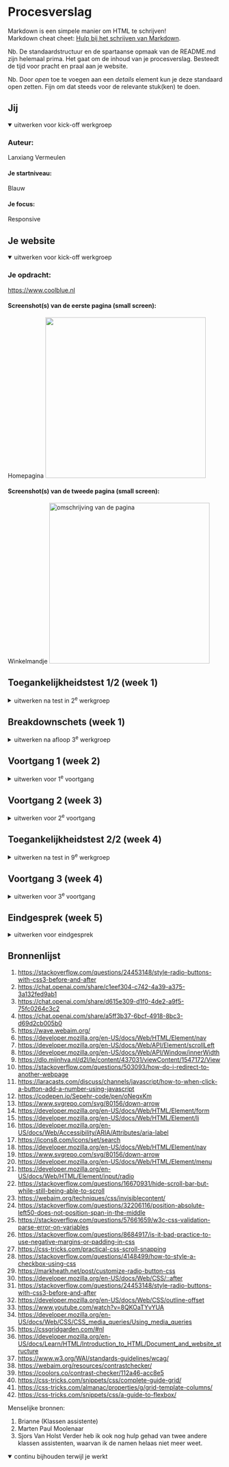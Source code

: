 # Procesverslag

Markdown is een simpele manier om HTML te schrijven!  
Markdown cheat cheet: [Hulp bij het schrijven van Markdown](https://github.com/adam-p/markdown-here/wiki/Markdown-Cheatsheet).

Nb. De standaardstructuur en de spartaanse opmaak van de README.md zijn helemaal prima. Het gaat om de inhoud van je procesverslag. Besteedt de tijd voor pracht en praal aan je website.

Nb. Door _open_ toe te voegen aan een _details_ element kun je deze standaard open zetten. Fijn om dat steeds voor de relevante stuk(ken) te doen.

## Jij

<details open>
  <summary>uitwerken voor kick-off werkgroep</summary>

### Auteur:

Lanxiang Vermeulen

#### Je startniveau:

Blauw

#### Je focus:

Responsive

</details>

## Je website

<details open>
  <summary>uitwerken voor kick-off werkgroep</summary>

### Je opdracht:

https://www.coolblue.nl

#### Screenshot(s) van de eerste pagina (small screen):

Homepagina
<img src="/readme-images/coolblue_homepagina.png" width="375px" alt="">

#### Screenshot(s) van de tweede pagina (small screen):

Winkelmandje
<img src="/readme-images/producttoevoegen_winkelmand.png" width="375px" alt="omschrijving van de pagina">

</details>

## Toegankelijkheidstest 1/2 (week 1)

<details>
  <summary>uitwerken na test in 2<sup>e</sup> werkgroep</summary>

### Bevindingen

Bevindingen screenreader
Alt-text niet duidelijk
De foto's zijn niet omschreven, er word niet duielijk omschreven wat je ziet.
Zo heb je op de homepagina allemaal sfeer foto's en als Alt-text staat er alleen een kopje van het artikel bij. Ook als je gaat naar specifieke producten word dit niet goed toegepast. Er wordt letter een soort product code als alt-tekst toegevoegd, maar verder omschrijven ze niet
duidelijk wat je ziet.

Reviews
Screenreader las wel op hoeveel reviews er waren gegeven op een bepaald product, maar er werd niet duidelijk vermeld wat de uitkomst daarvan was. Dus er word niet gezegd: "Dit product heeft 5 sterren, dit is gebaseerd op 5 reacties die zijn achtergelaten". Dit is vrij onhandig en onduidelijk voor mensen die alleen een screenreader gebruiken.

Text to speech leest niet alles voor
De text to speech slaat een volledige blok over omdaat Coolblue een afbeelding heeft geplaatst zonder Alt-text.
Het blok ging over werken bij Coolblue en vacatures. Ze hadden van de afbeelding een A gemaakt. Dus voor iemand met een screenreader is het onmogelijk om te weten waar opklikken.


Bevindingen disability test
Tijdens de werkgroep hebben we ook aantal testen gedaan waarbij je kan ervaren hoe het is om ADHD, Slechtziend, Parkinson en een lichamelijke beperking. Het was erg interessant en belangrijk om zulke testen uit te voeren. Zo heb ik zelf getest hoe het is om met ADHD, slechtziendheid en een lichamelijke beperking door een website heen te navigeren. Normaal gesproken sta je helemaal niet stil bij dit soort disabilities dus het was hee lerg leerzaam om dit te ervaren. Hieronder heb ik aantal bevindingen uitgeschreven:

Bevindingen ADHD
- Opvallende dingen vallen op
- Erg lastig om een zinnen te lezen
- Heel veel moeite met concentratie
- Het kost meer energie om je gedachten erbij te houden

Bevindingen slechtziendheid
- Kleine letters zijn bijna niet te lezen
- Dingen die te dicht bij elkaar staan zijn lastig te onderscheiden
- Hele dunne lettertypes zijn niet te lezen
- Lichte kleuren zijn niet goed te zien

Bevindingen Lichamelijke beperking (Het missen van twee vingers)
- Teksten uittypen duurde wat langer
- Het is lastiger om sommige shortcuts te gebruiken op je laptop, denk aan CMD+P

WCAG Checklist
<a href="/readme-images/WCAG_Week1.pdf"> WCAG Checklist </a>
Ik vind Coolblue een super leuke winkel en had ook verwacht dat ze super accessible zouden zijn. Maar samen met Jade kwamen we erachter dat het best wel tegenviel. 
Hieronder heb ik mijn bevindingen uitgeschreven: 
- Veel kleuren die ze gebruikte waren niet vriendelijk voor mensen die bijvoorbeeld kleurenblind zijn. Zelfs hun blauwe hoofdthema kleur was niet goed.
- Sommige buttons bevatten geen Aria-Label of zijn vaag omschreven. Dit geld ook ook voor foto's. Ze bevatten nietszeggende Alt-teksten. 
- Ze hebben een H1 en H2, maar de kopjes van de producten zelf staan in een span (op de homepagina)
- Je kan niet inzoomen
- Ze hebben bij veel elementen foto's gebruikt waarop hele belangrijke content staat, hierdoor kan je als gebruiker niet echt door alle content heen gaan 

</details>

## Breakdownschets (week 1)

<details>
  <summary>uitwerken na afloop 3<sup>e</sup> werkgroep</summary>

### Homepagina schetsen

  <img src="/readme-images/breakdownschetsen3.PNG" width="375px" alt="breakdown van de hele pagina">
    <img src="/readme-images/breakdownschetsen4.PNG" width="375px" alt="breakdown van de hele pagina">

### Winkelwagen schetsen

  <img src="/readme-images/breakdownschetsen1.JPG" width="375px" alt="breakdown van de hele pagina">
    <img src="/readme-images/breakdownschetsen2.JPG" width="375px" alt="breakdown van de hele pagina">


</details>

## Voortgang 1 (week 2)

<details>
  <summary>uitwerken voor 1<sup>e</sup> voortgang</summary>

### Stand van zaken

Tijdens de tweede week kreeg ik voor het eerst te maken met Grid. Ik heb vorig jaar vooral veel les gehad over Flexbox, dus werken met grid was voor mij helemaal nieuw. Aangezien ik dit dus nooit had gedaan besloot ik de oefenopdrachten te doen en heb ik grid garden gemaakt zodat ik een beter begrip kreeg van de grid methode. Ik zeg het maar direct: I HATE GRID! Ik heb er erg veel moeite mee. Ik begrijp ongeveer wel hoe het werkt na de oefeningen, maar in praktijk is het echt irritant. Ik kan mij wel voorstellen dat dit misschien in de toekomst makkelijker gaat zijn. Maar helaas ben ik daar nog niet.

  <img src="readme-images/header1.png" width="375px" alt="header op de server">
  
  <img src="readme-images/header2.png" width="375px" alt="code van de header">

Ik begon met het maken van de header, de header is op beide pagina hetzelfde dus het leek mij handig om daarmee te beginnen. Eerlijk gezegd dacht ik dat het een makkelijk zou zijn maar de header was ook direct mijn grootste uitdaging. Ten eerste vond ik het lastig om te bepalen of flexbox of grid hiervoor geschikt was en had behoorlijke opstart problemen omdat ik even niet meer wist hoe alles werkt aangezien ik vorig jaar voor het laatst iets met codes had gedaan.

Ik kwam er algauw achter dat de coolblue website heel erg uitgebreid is. Om dit haalbaar te houden heb ik samen met de docent (Marten Paul Moolenaar) de website doorgenomen en samen besproken wat handig is om te maken. Elementen waar herhaling in zit mocht ik laten. Hierdoor kreeg ik wat meer overzicht en kon ik beter verder werken.

### Agenda voor meeting

Voorbereidende vragen
- Wanneer kan je het beste flexbox gebruiken? En wanneer grid?
- Is de structuur van mijn HTML semantisch?
- Oefeningen doen tijdens de werkgroepen, veel om feedback vragen

### Verslag van meeting

De meeting was erg fijn en heeft voor veel duidelijkheid gezorgd. Ik heb de oefeningen gedaan tijdens de werkgroep, ik kon direct om feedback vragen. Tijdens de werkgroep heb ik gewerkt aan de typografie, flexbox en grid oefening. Het was een fijn begin omdat ik hierdoor weer even kon wennen aan de codes en de werking daarvan. Na de oefening besloot ik om opnieuw te gaan kijken naar mijn navigatie. Voor de werkgroep was ik al zelf begonnen met de header, alleen dit had ik dus voor een laptop scherm gemaakt. Hierdoor moest ik even schakelen naar een mobielescherm want het is mobile first. Ik had door de werkgroep beslotem om mijn navigatie te gaan maken met flexbox. De rede hiervoor is dat de elementen geen vaste plek hebben/structuur hebben en het daardoor makkelijk te positioneren is met Flexbox.

Verder heb ik mijn structuur schetsen bekeken en vergeleken met mijn klasgenoten. Ondankt iedereen een andere website heeft was het toch even fijn om te zien wat anderen mensen hebben gemaakt.

Plan voor week 3
In de derde week ga ik mij vooral focussen op mijn website en wat minder op de oefenopdrachten. Ik merk dat ik daar te veel tijd aan besteed. Het is zeker handig om de opdrachten te maken, maar ze hoeven niet perfect of af. Mijn project wel dus vanaf nu ga ik aan de slag met mijn project en mocht ik ergens vastlopen kan ik de oefenopdrachten er altijd nog bij pakken.
Deze week heeft de content erin zetten vooral prioriteit zodat ik daar later verder mee kan bouwen.

</details>

## Voortgang 2 (week 3)

<details>
  <summary>uitwerken voor 2<sup>e</sup> voortgang</summary>

Tijdens de derde week heb grootte stappen gemaakt. Mijn focus lag vooral op het plaatsen van content en vormgeven.
Het was een hele uitdaging en hieronder heb ik mijn bevindingen van de week uitgeschreven.

Homepagina

Section & Class
Tijdens het maken van de strutuur van de HTML kwam ik erachter dat het super verwarrend is om met alleen sections te werken. Ik had nog maar twee sections en het werd voor mij al super onduidelijk. Dus daarom had ik ervoor gekozen om tijdelijke classes aan te maken zodat ik sneller en makkelijker een bepaalde section kan aanspreken. Ook werkte ik niet op volgorde, dus was deze oplossing ideaal.
<img src="/readme-images/tijdelijkesections.png" width="375px" alt="Tijdelijke classes">

Li-tag & Aria label
Voor het maken van een zoekbalk heb je een input nodig, hierbij heb je een bijpassende tag. Ik had er eerst een Li tag omheen gezet omdat ik dacht dat dit een onderdeel was van de navigatie en het er dus een list item van gemaakt. Maar ik kwam erachter dat dit niet semantisch is om twee redenen:

1. Er moet altijd een UL omheen, dit had ik dus niet gedaan... echte schande!
2. Een form-tag is meer geschikt voor een input. Volgens NDM is een form-tag geschikt voor het versturen van data. Aangezien je in een input data intypt de geeft aan de server om iets te vinden, leek mij dus deze tag er meer geschikt voor
   <img src="/readme-images/zoekbalk.png" width="375px" alt="Tijdelijke classes">

Verder heb ik ontdekt dat je bij een button een aria label kan zetten zodat screenreader extra informatie kan geven aan de gebruikers. Een aria-label verbeterd toegankelijkheid en zorgt voor duidelijke acties. Je weet beter wat te verwachten als je de knop indrukt.
Ik vind het erg leuk om meer bezig te zijn met toegankelijkheid van website, het is belangrijk om iets te maken waar iedereen gebruik van kan maken. Dit vak zorgt ervoor dat ik mij meer bewust ben van verschillende groepen mensen waar je rekening mee moet houden.

categorien
Voor de categorieën heb ik ervoor gekozen om er alleen een UL-tag om de items heen te zetten en geen article omdat de links gaan naar nog een overzichtspagina en niet naar een soort detail pagina met aanvullende content.
<img src="/readme-images/categorien.png" width="375px" alt="Categorien html ">

studenten
Coolblue heeft voor de studenten een speciale deal. Toen ik eraan begon dacht ik dat wat ik had gedaan de beste oplossing was, maar ik kwam er algauw achter dat ik beter met Grid had kunnen werken. Maar doordat ik al zo ver was gekomen, heb ik ervoor gekozen om het op te lossen met een twee apparte sections waardoor het kopje boven de afbeelding komt te staan. Dit is zeker niet de meest elegante manier, maar gezien de tijd heb ik ervoor gekozen om te gaan focussen op de accessibility. Mocht ik nog meer tijd hebben zou ik dus het kopje, achtergrond foto en de content verdelen in een grid om het beter te positoneren.
<img src="/readme-images/studenten.png" width="375px" alt="Categorien html ">
<img src="/readme-images/studenten2.png" width="375px" alt="Categorien html ">

Coolblue is illegal!
Tijdens het programmeren liep ik erg vast bij de product elementen. Want coolblue had twee verschillende linkejs. Als je op het product blokje klikt ga je naar de pagina met meer informatie over het product, maar als je op de reviews klikt ga je naar de review pagina. Maar de review link stond in een blokje die ook een link was, en ik begreep niet hoe ze dit hadden gedaan. Na wat uitzoek werk, kwam ik erachter dat ze een link in een link hadden gestopt. Dit wilde ik direcht namaken, Ik ging naar de NDM website om naar voorbeelden te zoeken, maar toen ik het ging googlelen kwam er al snel naar boven dat dit echt niet kan en alles behalve semantisch is. Dus hierdoor moest ik een andere oplossing zoeken. Mijn oplossing was om twee apparte A-tjes aan te maken in de een list-item.
<img src="/readme-images/Illegal.png" width="375px" alt="Categorien html">
<img src="/readme-images/Illegal2.png" width="375px" alt="Categorien op de server">

Kom werken!
Het kom werken section is op de coolblue website niet gecodeerd maar het is een plaatje en het heeft geen alttext. Hierdoor kunnen mensen met een screenreader niet weten dat je dus kan solliciteren. Dit lijkt mij totaal niet vriendelijk, dus hierdoor heb ik ervoor gekozen om te programmeren.
<img src="/readme-images/Komwerken-plaatje.png" width="375px" alt="Vacature van coolblue">
<img src="/readme-images/Komwerken-plaatje2.png" width="375px" alt="Vacature van Coolblue">

Autorepeat
Tijdens de werkgroep vroeg de docent bij een element waarom ik geen autorepeat had gebruikt. Ik begreep niet helemaal wat hij bedoelde. 
Dus ik heb met een studentassistent opgezocht hoe het werkte. En uiteindelijk is mij ook gelukt om het te gebruiken in mijn code. 
Ik vond het echt handig en ben het op plekken gaan gebruiken. 

Moeite met de carousel 
Ik wilde graag proberen om de carousel te maken. Het is mij gelukt met hulp! Maar ik vind het begrijpen van die code erg lastig. 
Daarom besloot om het op papier uit te tekenen zodat ik beter begrijp wat er nou precies gebeurd. 
Nu heb ik dit een aantal keer uitgelegd gekregen en vind het nog steeds best lastig. Ik wilde hem eigenlijk ook eraf halen aangezien ik de code niet goed begrijp. 
Maar ik heb uiteindelijk toch besloten om het erop te houden omdat de website voor mijn gevoel af is en op deze manier toch een mooie site kan opleveren. Ik heb geprobeerd om 
de codes beter begrijpbaar voor mezelf te maken door extra veel comments bij te zetten. 

<img src="/readme-images/carousel1.png" width="375px" alt="Carousel HTML ">

<img src="/readme-images/carousel2.png" width="375px" alt="Carousel javscript">

<img src="/readme-images/carousel3.jpg" width="375px" alt="Carousel op de server">

<img src="/readme-images/carousel4.png" width="375px" alt="Carousel begrijpen">


### Agenda voor meeting
Voorbereidende vragen
- Wat kan ik doen om mijn accessibility te optimaliseren?
- Klopt de stuctuur van mijn website nog steeds?


### Verslag van meeting
Ik had aan het einde van de week een feedback gesprek gehad met een student assistente genaamd Brianne. Wij hebben samen naar mijn codes en readme gekeken. 
Als eerst kreeg ik het advies om echt mijn readme bij te houden. Spoiler... het was mij niet helemaal gelukt. Ik kreeg wel de tip om steekwoorden en kleine zinnen neer te zetten zodat ik niet vergeet wat er per week gebeurd is. En aangezien ik vaak dingen uitstel, leek mij dit wel echt een hele goede tip. Dus na het gesprek had ik direct alle besproken onderdelen in steekwoorden opgeschreven. 

Brianne en ik hebben de volgende dingen besproken: 
- Mijn codes zien er goed uit op het gebied van content, vanaf nu moet ik mij ook wat meer gaan focussen op accessibility, dus denk aan active states, hover states en focus states
- Een goede ALT-text, op veel plekken stond er nog geen correcte ALT-tekst.
- Bij de buttons staan er nog geen aria-labels. Echt belangrijk om te doen voor je gebruiker
- Ik heb nog geen H1
  
Plan voor week 4
De content staat. De aankomende week ga ik focussen op het responsive maken van mijn site en ik ga proberen wat kleine micro-actions toe te voegen aan de site. 
Om eerlijk te zijn strok ik erg van de moeilijkheidsgraad van de carousel waardoor ik eigenlijk niets meer met Javascript wilde doen. Misschien was het niet zo handig om met de carousel te beginnen. Maar ik ga het toch proberen en hopelijk zijn de andere elementen wat makkelijker te schrijven en begrijpen :) 

To lijst (dit moet wel echt werken): 
- Responsive maken van mijn site met media queries
- Hamburgermenu werkend maken
- Winkelmand werkend maken

To do lijst (Leuk als het werkt:
- Footer met nieuwsbrief aanmelden
- Kleine verrassing in de code voor de docent
- De zoekfunctie werkend maken zoals op coolblue
</details>

## Toegankelijkheidstest 2/2 (week 4)

<details>
  <summary>uitwerken na test in 9<sup>e</sup> werkgroep</summary>

### Bevindingen
<a href="/readme-images/WCAG_week4"> WCAG Checklist </a>
In de vierde week ging ik samen met Charlotte de WCAG lijst doornemen en checken of mijn website volgens de hun regels is gemaakt. 
Ik had al snel door dat ik heel veel dingen nog niet goed erin had gezet. Ik heb hiervan een lijst gemaakt en toegevoegd aan mijn to do lijst. 

Dit zijn de punten die ik heb verbeterd (dit heb ik op een later moment gedaan) 
- Ik heb duidelijke input en buttons geschreven  
- Een section moet DIV worden als er geen header inzit 
- Decorative fotos moeten een alt hebben, je mag het eventueel leeg laten
- Kleur contrast was nog niet goed, dit heb aangepast
- Er miste op bepaalde plekken nog aria labels 
- Eén header per pagina, ik had nog geen header...

Chat GPT checkt mijn code 
Ik heb ook aan chatGPT gevraagd of er nog extra dingen zijn die ik kan doen om mijn code te optimaliseren. En chatGPT heeft zeker wat goede suggesties gegeven die ik heb toegevoegd. 
De volgende dingen heb ik aangepast door ChatGPT: 
- Alt text verbeterd, foto's nog specifier omschreven
- Arialabel kan je ook toevoegen op de navigatie en forms. Zo is voor bezoekers nog toegankelijker.

Wave checker 
Wave is een website die je code checked of ze toegankelijk genoeg zijn en of er nog dingen aangepast moet worden. Ik kreeg wel een aantal melding, vooral op het gebied van kleur/contrast en font grootte. De volgende dingen heb ik aangepast: 
- Font groote, op sommige plekken was mijn font slecht leesbaar. Deze heb ik aangepast naar een grotere en dikkere font
- Kleuren contrast was op sommige plekken niet goed, vooral lichtblauw en lichtoranje kreeg veel meldingen
- Op sommige plekken was mijn alt-text te lang. Ik heb dit aangepast naar een wat kortere tekst.
<img src="/readme-images/wave_onderzoek" width="375px" alt="Wave website checker foto">


</details>

## Voortgang 3 (week 4)

<details>
  <summary>uitwerken voor 3<sup>e</sup> voortgang</summary>

### Stand van zaken 
Ik heb deze week als erg pittig ervaren. Ik heb een hele inhaalslag moeten doen omdat ik te lang ben blijven hangen in het goed plaatsen van de content dat ik een beetje in tijdnood kwam. Maar het is mij uiteindelijk wel gelukt om wat moois neer te zetten, maar niet zonder slag of stoot. Hieronder heb ik mijn lastigste obstakels uitgeschreven, vooral voormezef zodat ik het beter begrijp. 

Hamburgermenu werkend en responsive 
Ik heb de hamburger met javascript werkend kunnen maken. Hieronder heb ik een uitleg voor mezelf gemaakt zodat ik het beter begrijp. Dit is geschreven met hulp van chatGPT. Zo begrijp ik zelf beter wat er gebeurd: 
In het hamburger menu staat een lijst met pagina's die standaard de klasse ”verstopt-alleen-mobiel” hebben. Deze klasse zorgt ervoor dat de menu-items op mobiele apparaten verborgen zijn, terwijl ze op een desktop wel zichtbaar blijven. Dit komt doordat het menu op een desktop standaard altijd zichtbaar is, maar op mobiel alleen wanneer het hamburgermenu is geopend.
Wanneer je op het hamburger-icoontje tikt, wordt de klasse ”verstopt-alleen-mobiel” verwijderd, waardoor de menu-items op mobiel zichtbaar worden. Als je vervolgens op het sluit-icoontje van het hamburgermenu tikt, wordt de klasse ”verstopt-alleen-mobiel” opnieuw toegevoegd, waardoor de items weer verborgen worden.

Ik heb tijdens mijn vorige project een hamburger menu gemaakt, dus dit ging opzich wel soepel met javascript. 
Met een EventListener en een variabel was dit erg goed te doen. Alleen ik raakte erg in de waar omdat ik de hamburgermenu ook responsive wilde maken en het daar ineens heel anders werd. Ik kon niet alleen display:none doen omdat de hamburger menu op laptop openklapt, maar zoals je eerder hebt gelezen heb ik dit opgelost om in de media quaries een andere stijling te geven. 

<img src="/hamburger_menu_uitleg.png" width="375px" alt="Hamburger menu uitleggen HTML">

<img src="/hamburger_menu_java.png" width="375px" alt="Hamburger menu uitleggen javascript">


Uitleg toggle functie (geschreven met ChatGPT) 
Er is één knop om de dropdown "Bekijk hele assortiment" te openen. We gebruiken JavaScript om te detecteren wanneer iemand op deze knop drukt. Als dat gebeurt, roepen we een functie aan die de klasse toggle gebruikt om de klasse ”verstopt-alles” toe te voegen of te verwijderen.
Als de dropdown-lijst al de class ”verstopt-alles” heeft, wordt deze verwijderd. Als de class er nog niet is, wordt deze toegevoegd. Op deze manier wisselt de dropdown tussen het wel of niet hebben van de class, oftewel hij "toggled” tussen de twee staten. 

De toggle functie was opzich goed te begrijpen en achteraf bedacht ik mij dat de toggle ook kon toepassen op het hamburger menu. Maar ik heb uiteindelijk toch voor gekozen om het zo te laten. 

<img src="/readme-images/hele_assortiment.png" width="375px" alt="Assortiment menu uitgelegd">

Uitleg winkelmand (geschreven met ChatGPT)
In de winkelwagen hebben we verschillende elementen: een minknop, een plusknop, een invoerveld voor het aantal producten, de productprijs en de totale prijs van de bestelling. Als de gebruiker drukt op de plus knop  wordt de functie ‘plusWinkelwagen’ aangeroepen. Deze functie verhoogt het aantal producten in het invoerveld met 1, wat gedaan wordt via “winkelwagenInput.value++”. Vervolgens wordt de productprijs en de totale bestelprijs bijgewerkt. Dit gebeurt door het aantal producten te vermenigvuldigen met de productprijs. Tot slot wordt er een euroteken en “,00” toegevoegd voor een nette weergave. Als de gebruiker drukt op de min knop, roepen we ’minusWinkelwagen’ aan. Deze functie kijkt eerst of het aantal producten meer dan 1 is. Is dat het geval, dan vermindert het aantal met 1. Maar als er slechts 1 product over is en je drukt nogmaals op de minknop, dan wordt je naar de pagina winkelwagen_leeg.html gestuurd, omdat een winkelwagen niet leeg mag zijn.

Het is gelukt! Maar het process om dit te maken was niet leuk. Ik vond het best complex omdat ik meerdere elementen wilden laten werken. Maar chatGPT heeft mij goed geholpen met het begrijpen van de code. In het begin kwam ik er echt niet uit, maar uiteindelijk is het mij toch gelukt om het werkend te krijgen en ik kan het zelfds uitleggen! 

<img src="/winkelwagen.png" width="375px" alt="Winkelwawgen uitgwerkt">


</details>

## Eindgesprek (week 5)

<details>
  <summary>uitwerken voor eindgesprek</summary>

### Je uitkomst - karakteristiek screenshots:


### Dit ging goed/Heb ik geleerd:
- HTML stuctuur is als heet goed is helemaal semantisch en toegankelijk, ik heb er extra tijd aan besteed. Voor mij is het belangrijk dat mijn pagina toegankelijk is voor iedereen
<img src="readme-images/stuctuur_goed.png" width="375px" alt="bummer">

- Mijn website is responsive! Ik ben hier echt mega trots op!! Het was vooral in mijn css nogal puzzelen omdat het bestand nog langer word door media quaries, maar het was echt mega leuk toen alles begon te werken
<img src="readme-images/responsive_telefoon.png" width="375px" alt="bummer">

<img src="responsive_laptop.png" width="375px" alt="bummer">

Werken met ROOT was ook echt heel fijn! Aan het einde wilde ik de coolblue kleuren aanpassen en dat ging zo gemakkelijk! Dus dat was super nice! 
<img src="readme-images/root.png" width="375px" alt="bummer">

Het toevoegen van een focus en active state ging ook erg goed. Ik vond het ook erg leuk om te ontdekken wat je allemaal hebt. Zo heb ik ook een hover toegevoegd om zo de toegankelijkheid te verbeteren
<img src="readme-images/focus_active.png" width="375px" alt="bummer">


### Dit was lastig/Is niet gelukt:

- Ik vond alles met javascript super lastig en hierdoor wel wat minder leuk om te doen. Ik heb eigenlijk bij elk javascript onderdeeld hulp gehad. En nog steeds vind ik het vrij lastig om het te begrijpen.
<img src="readme-images/javascript.png" width="375px" alt="bummer">

-Vanwege de tijd kon ik niet een footer maken met inschrijven voor een nieuwsbrief

- In de winkelwagen kan je alleen optellen, niet aftrekken. Ik wist even niet meer hoe ik dat snel kon oplossen

- Het behouden van een opgeruimd bestand, dit vond ik oprecht lastig. Op een gegeven moment had ik 1000+ lijnen css, en had ik geen overzicht meer. Het heeft mij een halve dag gekost om dit allemaal op te ruimen.
<img src="readme-images/winkelwagen_nietgelukt.png" width="375px" alt="bummer">

Bij een element in mijn code wilde ik het graag herschrijven omdat mijn structuur niet goed was. Mijn doel was om dit te doen nadat de toegankelijkheid van mijn site verbeterd was. Maar dit heeft veel meer tijd gekost dan verwacht. Hierdoor heb ik dit niet kunnen verbeteren. 
<img src="readme-images/foutje_structuur.png" width="375px" alt="bummer">
</details>

## Bronnenlijst
1. https://stackoverflow.com/questions/24453148/style-radio-buttons-with-css3-before-and-after
2. https://chat.openai.com/share/c1eef304-c742-4a39-a375-3a132fed9ab1
3. https://chat.openai.com/share/d615e309-d1f0-4de2-a9f5-75fc0264c3c2
4. https://chat.openai.com/share/a5ff3b37-6bcf-4918-8bc3-d69d2cb005b0
5. https://wave.webaim.org/
6. https://developer.mozilla.org/en-US/docs/Web/HTML/Element/nav
7. https://developer.mozilla.org/en-US/docs/Web/API/Element/scrollLeft
8. https://developer.mozilla.org/en-US/docs/Web/API/Window/innerWidth
9. https://dlo.mijnhva.nl/d2l/le/content/437031/viewContent/1547172/View
10. https://stackoverflow.com/questions/503093/how-do-i-redirect-to-another-webpage
11. https://laracasts.com/discuss/channels/javascript/how-to-when-click-a-button-add-a-number-using-javascript
12. https://codepen.io/Sepehr-code/pen/oNegxKm
13. https://www.svgrepo.com/svg/80156/down-arrow
14. https://developer.mozilla.org/en-US/docs/Web/HTML/Element/form
15. https://developer.mozilla.org/en-US/docs/Web/HTML/Element/li
16. https://developer.mozilla.org/en-US/docs/Web/Accessibility/ARIA/Attributes/aria-label
17. https://icons8.com/icons/set/search
18. https://developer.mozilla.org/en-US/docs/Web/HTML/Element/nav
19. https://www.svgrepo.com/svg/80156/down-arrow
20. https://developer.mozilla.org/en-US/docs/Web/HTML/Element/menu
21. https://developer.mozilla.org/en-US/docs/Web/HTML/Element/input/radio
22. https://stackoverflow.com/questions/16670931/hide-scroll-bar-but-while-still-being-able-to-scroll
23. https://webaim.org/techniques/css/invisiblecontent/
24. https://stackoverflow.com/questions/32206116/position-absolute-left50-does-not-position-span-in-the-middle
25. https://stackoverflow.com/questions/57661659/w3c-css-validation-parse-error-on-variables
26. https://stackoverflow.com/questions/8684917/is-it-bad-practice-to-use-negative-margins-or-padding-in-css
27. https://css-tricks.com/practical-css-scroll-snapping
28. https://stackoverflow.com/questions/4148499/how-to-style-a-checkbox-using-css
29. https://markheath.net/post/customize-radio-button-css
30. https://developer.mozilla.org/en-US/docs/Web/CSS/::after
31. https://stackoverflow.com/questions/24453148/style-radio-buttons-with-css3-before-and-after
32. https://developer.mozilla.org/en-US/docs/Web/CSS/outline-offset
33. https://www.youtube.com/watch?v=8QKOaTYvYUA
34. https://developer.mozilla.org/en-US/docs/Web/CSS/CSS_media_queries/Using_media_queries
35. https://cssgridgarden.com/#nl
36. https://developer.mozilla.org/en-US/docs/Learn/HTML/Introduction_to_HTML/Document_and_website_structure
37. https://www.w3.org/WAI/standards-guidelines/wcag/
38. https://webaim.org/resources/contrastchecker/
39. https://coolors.co/contrast-checker/112a46-acc8e5
40. https://css-tricks.com/snippets/css/complete-guide-grid/
41. https://css-tricks.com/almanac/properties/g/grid-template-columns/
42. https://css-tricks.com/snippets/css/a-guide-to-flexbox/

Menselijke bronnen: 
1. Brianne (Klassen assistente)
2. Marten Paul Moolenaar
3. Sjors Van Holst
Verder heb ik ook nog hulp gehad van twee andere klassen assistenten, waarvan ik de namen helaas niet meer weet. 



<details open>
  <summary>continu bijhouden terwijl je werkt</summary>


</details>
